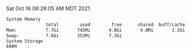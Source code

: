 Sat Oct 16 06:28:05 AM MDT 2021
```bash
System Memory
               total        used        free      shared  buff/cache   available
Mem:           7.7Gi       745Mi       4.8Gi       9.0Mi       2.2Gi       6.6Gi
Swap:          7.6Gi       353Mi       7.3Gi
System Storage
680M	.
```
